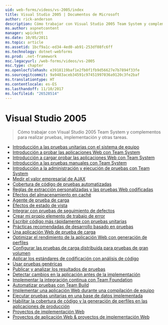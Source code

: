 ```yaml
---
uid: web-forms/videos/vs-2005/index
title: Visual Studio 2005 | Documentos de Microsoft
author: rick-anderson
description: Cómo trabajar con Visual Studio 2005 Team System y complementos para realizar pruebas, implementación y otras tareas.
ms.author: aspnetcontent
manager: wpickett
ms.date: 10/05/2011
ms.topic: article
ms.assetid: 1bcf9a1c-ed34-4ed0-ab91-253df08fc6ff
ms.technology: dotnet-webforms
ms.prod: .net-framework
msc.legacyurl: /web-forms/videos/vs-2005
msc.type: chapter
ms.openlocfilehash: e3918119baf1e2fb0f1fb9d56627e7b7894f33fe
ms.sourcegitcommit: 9a9483aceb34591c97451997036a9120c3fe2baf
ms.translationtype: HT
ms.contentlocale: es-ES
ms.lasthandoff: 11/10/2017
ms.locfileid: "26528514"
---
```

<a name="visual-studio-2005"></a>Visual Studio 2005
====================
> Cómo trabajar con Visual Studio 2005 Team System y complementos para realizar pruebas, implementación y otras tareas.


- [Introducción a las pruebas unitarias con el sistema de equipo](introduction-to-unit-testing-with-team-system.md)
- [Introducción a probar las aplicaciones Web con Team System](introduction-to-testing-web-applications-with-team-system.md)
- [Introducción a cargar probar las aplicaciones Web con Team System](introduction-to-load-testing-web-applications-with-team-system.md)
- [Introducción a las pruebas manuales con Team System](introduction-to-manual-testing-with-team-system.md)
- [Introducción a la administración y ejecución de pruebas con Team System](introduction-to-managing-and-running-tests-with-team-system.md)
- [Medir el valor empresarial de AJAX](measuring-the-business-value-of-ajax.md)
- [Cobertura de código de pruebas automatizadas](code-coverage-of-automated-tests.md)
- [Reglas de extracción personalizadas y las pruebas Web codificadas](custom-extraction-rules-and-coded-web-tests.md)
- [Efectos del almacenamiento en caché](the-effects-of-caching.md)
- [Agente de prueba de carga](using-the-load-test-agent.md)
- [Efectos de estado de vista](the-effects-of-viewstate.md)
- [Integrar con pruebas de seguimiento de defectos](how-do-i-integrate-defect-tracking-with-testing.md)
- [Crear mi propio elemento de trabajo de error](how-do-i-create-my-own-bug-work-item.md)
- [Escribir código más rápidamente con pruebas unitarias](how-do-i-write-code-more-quickly-with-unit-tests.md)
- [Prácticas recomendadas de desarrollo basado en pruebas](how-do-i-practice-test-driven-development.md)
- [Una aplicación Web de prueba de carga](how-do-i-load-test-a-web-application.md)
- [Optimizar el rendimiento de la aplicación Web con generación de perfiles](how-do-i-tune-web-application-performance-with-profiling.md)
- [Configurar las pruebas de carga distribuida para pruebas de gran volumen](how-do-i-set-up-distributed-load-testing-for-high-volume-tests.md)
- [Aplicar los estándares de codificación con análisis de código](how-do-i-enforce-coding-standards-with-code-analysis.md)
- [Usar pruebas genéricas](how-do-i-use-generic-tests.md)
- [Publicar y analizar los resultados de pruebas](how-do-i-publish-and-analyze-test-results.md)
- [Detectar cambios en la aplicación antes de la implementación](how-do-i-discover-application-changes-prior-to-deployment.md)
- [Implementar la integración continua con Team Foundation](how-do-i-implement-continuous-integration-with-team-foundation.md)
- [Automatizar pruebas con Team Build](how-do-i-automate-testing-using-team-build.md)
- [Implementar una aplicación Web durante una compilación de equipo](how-do-i-deploy-a-web-application-during-a-team-build.md)
- [Ejecutar pruebas unitarias en una base de datos implementada](how-do-i-run-unit-tests-against-a-deployed-database.md)
- [Habilitar la cobertura de código y la generación de perfiles en las aplicaciones de producción](how-do-i-enable-code-coverage-and-profiling-in-production-applications.md)
- [Proyectos de implementación Web](web-deployment-projects.md)
- [Proyectos de aplicación Web & proyectos de implementación Web](web-application-projects-web-deployment-projects.md)
